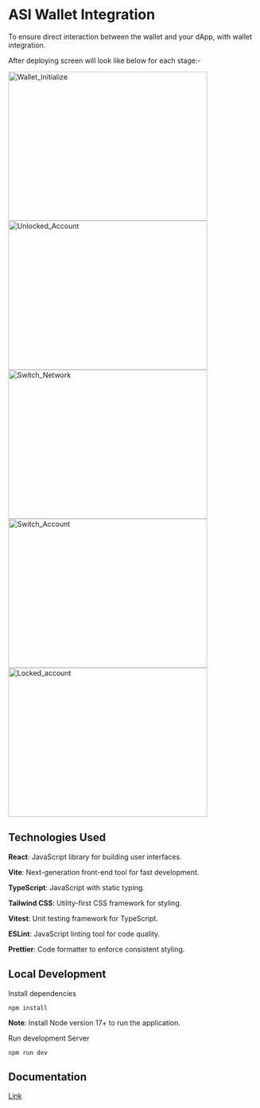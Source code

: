 # ASI Wallet Integration

To ensure direct interaction between the wallet and your dApp, with wallet integration.

After deploying screen will look like below for each stage:-

<img src="https://github.com/user-attachments/assets/52df6768-193c-4721-af1b-9cbcf610f3dc" alt="Wallet_Initialize" width="400" height="300">
<img src="https://github.com/user-attachments/assets/dfd49f43-002c-4acd-9877-87a3239eed25" alt="Unlocked_Account" width="400" height="300">
<img src="https://github.com/user-attachments/assets/447f23c5-a055-494f-9d6d-9112273604f7" alt="Switch_Network" width="400" height="300">
<img src="https://github.com/user-attachments/assets/3a73e900-41ca-4b01-872e-a118a1e25dd2" alt="Switch_Account" width="400" height="300">
<img src="https://github.com/user-attachments/assets/3012874a-767b-4c26-8f4f-8124e50f364d" alt="Locked_account" width="400" height="300">

## Technologies Used

**React**: JavaScript library for building user interfaces.

**Vite**: Next-generation front-end tool for fast development.

**TypeScript**: JavaScript with static typing.

**Tailwind CSS**: Utility-first CSS framework for styling.

**Vitest**: Unit testing framework for TypeScript.

**ESLint**: JavaScript linting tool for code quality.

**Prettier**: Code formatter to enforce consistent styling.

## Local Development

Install dependencies

```
npm install
```

**Note**: Install Node version 17+ to run the application.

Run development Server

```
npm run dev
```

## Documentation

[Link](https://medium.com/@vaishali.purohit/asi-wallet-integration-fetch-ai-9de68833df5b)
